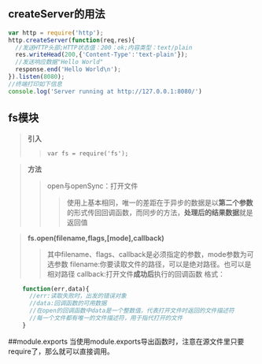 ## createServer的用法

```javascript
var http = require('http');
http.createServer(function(req,res){
  //发送HTTP头部;HTTP状态值：200：ok;内容类型：text/plain
  res.writeHead(200,{'Content-Type':'text-plain'});
  //发送响应数据"Hello World"
  response.end('Hello World\n');
}).listen(8080);
//终端打印如下信息
console.log('Server running at http://127.0.0.1:8080/')
```
## fs模块

>**引入**
>>`var fs = require('fs');`

>**方法**
>> open与openSync：打开文件
>>>使用上基本相同，唯一的差距在于异步的数据是以**第二个参数**的形式传回回调函数，而同步的方法，**处理后的结果数据**就是返回值

>**fs.open(filename,flags,[mode],callback)**
>> 其中filename、flags、callback是必须指定的参数，mode参数为可选参数
>> filename:你要读取文件的路径，可以是绝对路径。也可以是相对路径
>> callback:打开文件**成功后**执行的回调函数
>> 格式：
``` javascript
    function(err,data){
      //err:读取失败时，出发的错误对象
      //data:回调函数的可用数据
      //在open的回调函数中data是一个整数值，代表打开文件时返回的文件描述符
      //每一个文件都有唯一的文件描述符，用于指代打开的文件
    }
```

##module.exports
当使用module.exports导出函数时，注意在源文件里只要require了，那么就可以直接调用。
